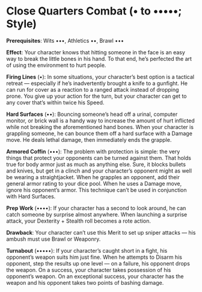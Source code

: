 # Close Quarters Combat (• to •••••; Style) 
**Prerequisites**: Wits •••, Athletics ••, Brawl ••• 

**Effect**: Your character knows that hitting someone in the face is an easy way to break the little bones in his hand. To that end, he’s perfected the art of using the environment to hurt people. 

**Firing Lines** (•): In some situations, your character’s best option is a tactical retreat — especially if he’s inadvertently brought a knife to a gunfight. He can run for cover as a reaction to a ranged attack instead of dropping prone. You give up your action for the turn, but your character can get to any cover that’s within twice his Speed. 

**Hard Surfaces** (••): Bouncing someone’s head off a urinal, computer monitor, or brick wall is a handy way to increase the amount of hurt inflicted while not breaking the aforementioned hand bones. When your character is grappling someone, he can bounce them off a hard surface with a Damage move. He deals lethal damage, then immediately ends the grapple. 

**Armored Coffin** (•••): The problem with protection is simple: the very things that protect your opponents can be turned against them. That holds true for body armor just as much as anything else. Sure, it blocks bullets and knives, but get in a clinch and your character’s opponent might as well be wearing a straightjacket. When he grapples an opponent, add their general armor rating to your dice pool. When he uses a Damage move, ignore his opponent’s armor. This technique can’t be used in conjunction with Hard Surfaces.

**Prep Work** (••••): If your character has a second to look around, he can catch someone by surprise almost anywhere. When launching a surprise attack, your Dexterity + Stealth roll becomes a rote action. 

**Drawback**: Your character can’t use this Merit to set up sniper attacks — his ambush must use Brawl or Weaponry. 

**Turnabout** (•••••): If your character’s caught short in a fight, his opponent’s weapon suits him just fine. When he attempts to Disarm his opponent, step the results up one level — on a failure, his opponent drops the weapon. On a success, your character takes possession of his opponent’s weapon. On an exceptional success, your character has the weapon and his opponent takes two points of bashing damage.